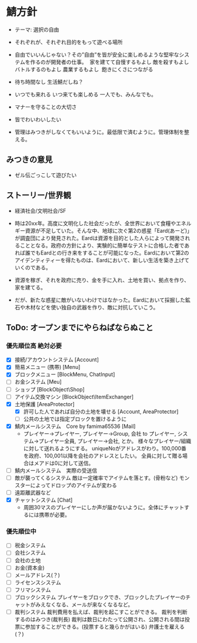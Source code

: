 # 鯖方針
* テーマ: 選択の自由

* それぞれが、それぞれ目的をもって遊べる場所
* 自由でいいんじゃない？その”自由”を皆が安全に楽しめるような堅牢なシステムを作るのが開発者の仕事。
  家を建てて自慢するもよし 敵を殺すもよし バトルするのもよし 農業するもよし
  飽きにくさにつながる
* 待ち時間なし 生活鯖だしね？
* いつでも来れる いつ来ても楽しめる 一人でも、みんなでも。
* マナーを守ることの大切さ
* 皆でわいわいしたい
* 管理はみつきがしなくてもいいように。最低限で済むように。管理体制を整える。

## みつきの意見
* ゼル伝ごっこして遊びたい

## ストーリー/世界観
* 経済社会/文明社会/SF

* 時は20xx年。高度に文明化した社会だったが、全世界において食糧やエネルギー資源が不足していた。そんな中、地球に次ぐ第2の惑星「Eard(あーど)」が調査団により発見された。Eardは資源を目的とした人らによって開発されることとなる。政府の方針により、実験的に簡単なテストに合格した者であれば誰でもEardとの行き来をすることが可能になった。Eardにおいて第2のアイデンティティーを得たものは、Eardにおいて、新しい生活を築き上げていくのである。
* 資源を稼ぎ、それを政府に売り、金を手に入れ、土地を買い、拠点を作り、家を建てる。
* だが、新たな惑星に敵がいないわけではなかった。Eardにおいて採掘した鉱石や木材などを使い独自の武器を作り、敵に対抗していこう。

## ToDo: オープンまでにやらねばならぬこと
### 優先順位高 絶対必要
* [x] 接続/アカウントシステム [Account]
* [x] 簡易メニュー (携帯) [Menu]
* [x] ブロックメニュー [BlockMenu, ChatInput]
* [ ] お金システム [Meu]
* [ ] ショップ [BlockObject\Shop]
* [ ] アイテム交換マシン [BlockObject\ItemExchanger]
* [x] 土地保護 [AreaProtector]
  * [x] 許可した人であれば自分の土地を壊せる [Account, AreaProtector]
  * [ ] 公共の土地では指定ブロックを置けるように
* [x] 鯖内メールシステム　Core by famima65536 [Mail]
  * プレイヤー→プレイヤー, プレイヤー→Group, 会社 to プレイヤー, システム→プレイヤー全員, プレイヤー→会社, とか。
    様々なプレイヤー/組織に対して送れるようにする。
    uniqueNoがアドレスがわり。100,000番を政府、100,001以降を会社のアドレスとしたい。
    全員に対して贈る場合はメアドは0に対して送信。
* [ ] 鯖内メールシステム　実際の受送信
* [ ] 敵が襲ってくるシステム
  敵は一定確率でアイテムを落とす。(骨粉など)
  モンスターによってドロップのアイテムが変わる
* [ ] 遠距離武器など
* [x] チャットシステム [Chat]
  * 周囲30マスのプレイヤーにしか声が届かないように。全体にチャットするには携帯が必要。

### 優先順位中
* [ ] 税金システム
* [ ] 会社システム
* [ ] 会社の土地
* [ ] お金(資本金)
* [ ] メールアドレス(？)
* [ ] ライセンスシステム
* [ ] フリマシステム
* [ ] ブロックシステム プレイヤーをブロックでき、ブロックしたプレイヤーのチャットがみえなくなる、メールが来なくなるなど。
* [ ] 裁判システム
  裁判費用を払えば、裁判を起こすことができる。
  裁判を判断するのはみつき(裁判長)
  裁判は数日にわたって公開され、公開される間は投票に参加することができる。(投票すると幾らかがはいる)
  弁護士を雇える(？)
